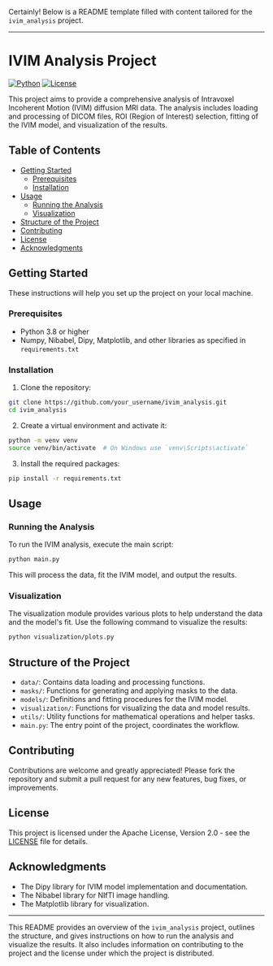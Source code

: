 Certainly! Below is a README template filled with content tailored for the `ivim_analysis` project.

---

# IVIM Analysis Project

[![Python](https://img.shields.io/badge/Python-3.8+-blue.svg)](https://www.python.org/downloads/release/python-380/)
[![License](https://img.shields.io/badge/License-Apache%202.0-blue.svg)](https://opensource.org/licenses/Apache-2.0)

This project aims to provide a comprehensive analysis of Intravoxel Incoherent Motion (IVIM) diffusion MRI data. The analysis includes loading and processing of DICOM files, ROI (Region of Interest) selection, fitting of the IVIM model, and visualization of the results.

## Table of Contents

- [Getting Started](#getting-started)
  - [Prerequisites](#prerequisites)
  - [Installation](#installation)
- [Usage](#usage)
  - [Running the Analysis](#running-the-analysis)
  - [Visualization](#visualization)
- [Structure of the Project](#structure-of-the-project)
- [Contributing](#contributing)
- [License](#license)
- [Acknowledgments](#acknowledgments)

## Getting Started

These instructions will help you set up the project on your local machine.

### Prerequisites

- Python 3.8 or higher
- Numpy, Nibabel, Dipy, Matplotlib, and other libraries as specified in `requirements.txt`

### Installation

1. Clone the repository:

```bash
git clone https://github.com/your_username/ivim_analysis.git
cd ivim_analysis
```

2. Create a virtual environment and activate it:

```bash
python -m venv venv
source venv/bin/activate  # On Windows use `venv\Scripts\activate`
```

3. Install the required packages:

```bash
pip install -r requirements.txt
```

## Usage

### Running the Analysis

To run the IVIM analysis, execute the main script:

```bash
python main.py
```

This will process the data, fit the IVIM model, and output the results.

### Visualization

The visualization module provides various plots to help understand the data and the model's fit. Use the following command to visualize the results:

```bash
python visualization/plots.py
```

## Structure of the Project

- `data/`: Contains data loading and processing functions.
- `masks/`: Functions for generating and applying masks to the data.
- `models/`: Definitions and fitting procedures for the IVIM model.
- `visualization/`: Functions for visualizing the data and model results.
- `utils/`: Utility functions for mathematical operations and helper tasks.
- `main.py`: The entry point of the project, coordinates the workflow.

## Contributing

Contributions are welcome and greatly appreciated! Please fork the repository and submit a pull request for any new features, bug fixes, or improvements.

## License

This project is licensed under the Apache License, Version 2.0 - see the [LICENSE](LICENSE) file for details.

## Acknowledgments

- The Dipy library for IVIM model implementation and documentation.
- The Nibabel library for NIfTI image handling.
- The Matplotlib library for visualization.

---

This README provides an overview of the `ivim_analysis` project, outlines the structure, and gives instructions on how to run the analysis and visualize the results. It also includes information on contributing to the project and the license under which the project is distributed.